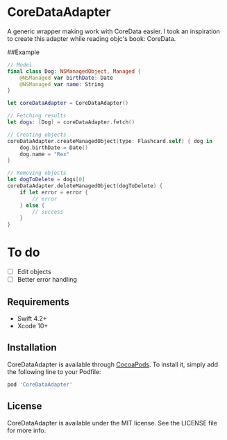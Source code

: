 # CoreDataAdapter

A generic wrapper making work with CoreData easier. I took an inspiration to create this adapter while reading objc's book: CoreData.

##Example

```swift
// Model
final class Dog: NSManagedObject, Managed {
    @NSManaged var birthDate: Date
    @NSManaged var name: String
}

let coreDataAdapter = CoreDataAdapter()

// Fetching results
let dogs: [Dog] = coreDataAdapter.fetch()

// Creating objects
coreDataAdapter.createManagedObject(type: Flashcard.self) { dog in
    dog.birthDate = Date()
    dog.name = "Rex"
}

// Removing objects
let dogToDelete = dogs[0]
coreDataAdapter.deleteManagedObject(dogToDelete) {
    if let error = error {
        // error
    } else {
        // success
    }
}
```

# To do

- [ ] Edit objects
- [ ] Better error handling

## Requirements

- Swift 4.2+
- Xcode 10+

## Installation

CoreDataAdapter is available through [CocoaPods](https://cocoapods.org). To install
it, simply add the following line to your Podfile:

```ruby
pod 'CoreDataAdapter'
```

## License

CoreDataAdapter is available under the MIT license. See the LICENSE file for more info.
